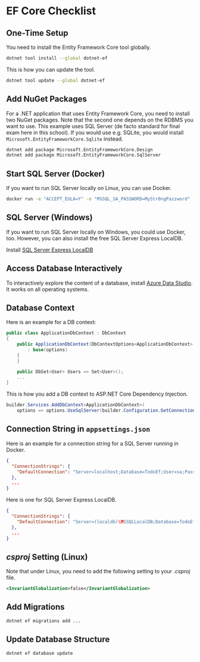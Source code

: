 # EF Core Checklist

## One-Time Setup

You need to install the Entity Framework Core tool globally.

```bash
dotnet tool install --global dotnet-ef
```

This is how you can update the tool.

```bash
dotnet tool update --global dotnet-ef
```

## Add NuGet Packages

For a .NET application that uses Entity Framework Core, you need to install two NuGet packages. Note that the second one depends on the RDBMS you want to use. This example uses SQL Server (de facto standard for final exam here in this school). If you would use e.g. SQLite, you would install `Microsoft.EntityFrameworkCore.Sqlite` instead.

```bash
dotnet add package Microsoft.EntityFrameworkCore.Design
dotnet add package Microsoft.EntityFrameworkCore.SqlServer
```

## Start SQL Server (Docker)

If you want to run SQL Server locally on Linux, you can use Docker.

```bash
docker run -e "ACCEPT_EULA=Y" -e "MSSQL_SA_PASSWORD=MyStr0ngPazzword" -e "MSSQL_PID=Express" -p 1433:1433 -d mcr.microsoft.com/mssql/server:2019-latest
```

## SQL Server (Windows)

If you want to run SQL Server locally on Windows, you could use Docker, too. However, you can also install the free SQL Server Express LocalDB.

Install [SQL Server Express LocalDB](https://learn.microsoft.com/en-us/sql/database-engine/configure-windows/sql-server-express-localdb?view=sql-server-ver16)

## Access Database Interactively

To interactively explore the content of a database, install [Azure Data Studio](https://learn.microsoft.com/en-us/azure-data-studio/download-azure-data-studio). It works on all operating systems.

## Database Context

Here is an example for a DB context:

```cs
public class ApplicationDbContext : DbContext
{
    public ApplicationDbContext(DbContextOptions<ApplicationDbContext> options)
        : base(options)
    {
    }

    public DbSet<User> Users => Set<User>();
    ...
}
```

This is how you add a DB context to ASP.NET Core Dependency Injection.

```cs
builder.Services.AddDbContext<ApplicationDbContext>(
    options => options.UseSqlServer(builder.Configuration.GetConnectionString("DefaultConnection")));
```

## Connection String in `appsettings.json`

Here is an example for a connection string for a SQL Server running in Docker.

```json
{
  "ConnectionStrings": {
    "DefaultConnection": "Server=localhost;Database=TodoEf;User=sa;Password=MyStr0ngPazzword;TrustServerCertificate=true;Encrypt=false"
  },
  ...
}
```

Here is one for SQL Server Express LocalDB.

```json
{
  "ConnectionStrings": {
    "DefaultConnection": "Server=(localdb)\MSSQLLocalDB;Database=TodoEf;Integrated Security=true"
  },
  ...
}
```

## _csproj_ Setting (Linux)

Note that under Linux, you need to add the following setting to your _.csproj_ file.

```xml
<InvariantGlobalization>false</InvariantGlobalization>
```

## Add Migrations

```bash
dotnet ef migrations add ...
```

## Update Database Structure

```bash
dotnet ef database update
```

